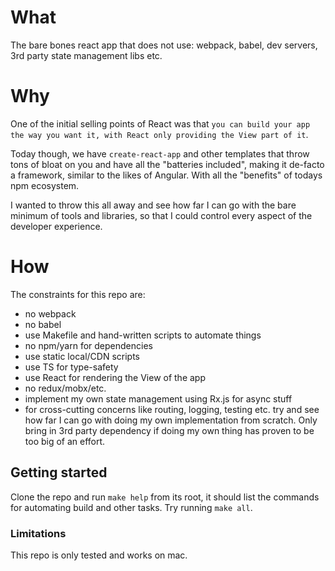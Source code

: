 # What
The bare bones react app that does not use: webpack, babel, dev servers, 3rd party state management libs etc.

# Why
One of the initial selling points of React was that `you can build your app the way you want it, with React only providing the View part of it`.

Today though, we have `create-react-app` and other templates that throw tons of bloat on you and have all the "batteries included", making it de-facto a framework, similar to the likes of Angular. With all the "benefits" of todays npm ecosystem.

I wanted to throw this all away and see how far I can go with the bare minimum of tools and libraries, so that I could control every aspect of the developer experience.

# How
The constraints for this repo are:
- no webpack
- no babel
- use Makefile and hand-written scripts to automate things
- no npm/yarn for dependencies
- use static local/CDN scripts
- use TS for type-safety
- use React for rendering the View of the app
- no redux/mobx/etc.
- implement my own state management using Rx.js for async stuff
- for cross-cutting concerns like routing, logging, testing etc. try and see how far I can go with doing my own implementation from scratch. Only bring in 3rd party dependency if doing my own thing has proven to be too big of an effort. 

## Getting started

Clone the repo and run `make help` from its root, it should list the commands for automating build and other tasks. Try running `make all`.

### Limitations
This repo is only tested and works on mac.
